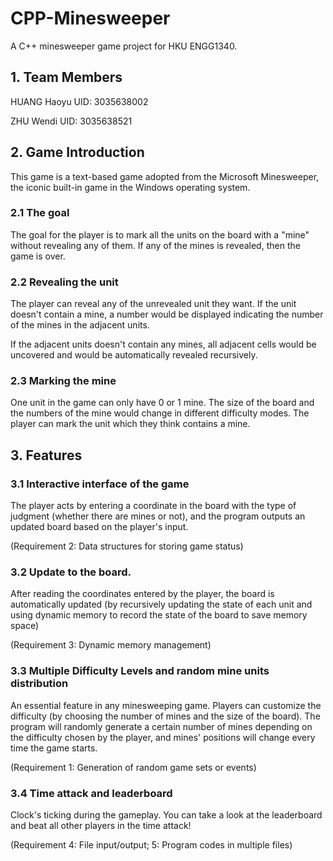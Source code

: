 # CPP-Minesweeper
A C++ minesweeper game project for HKU ENGG1340. 

## 1. Team Members
HUANG Haoyu     UID: 3035638002

ZHU Wendi       UID: 3035638521

## 2. Game Introduction
This game is a text-based game adopted from the Microsoft Minesweeper, the iconic built-in game in the Windows operating system.

### 2.1 The goal
  The goal for the player is to mark all the units on the board with a "mine" without revealing any of them. If any of the mines is revealed, then the game is over.
  
### 2.2 Revealing the unit
The player can reveal any of the unrevealed unit they want. If the unit doesn't contain a mine, a number would be displayed indicating the number of the mines in the adjacent units.

If the adjacent units doesn't contain any mines, all adjacent cells would be uncovered and would be automatically revealed recursively.
  
### 2.3 Marking the mine
One unit in the game can only have 0 or 1 mine. The size of the board and the numbers of the mine would change in different difficulty modes. The player can mark the unit which they think contains a mine.
 

## 3. Features
### 3.1 Interactive interface of the game
The player acts by entering a coordinate in the board with the type of judgment (whether there are mines or not), and the program outputs an updated board based on the player's input.

(Requirement 2: Data structures for storing game status)

### 3.2 Update to the board.

After reading the coordinates entered by the player, the board is automatically updated (by recursively updating the state of each unit and using dynamic memory to record the state of the board to save memory space)

(Requirement 3: Dynamic memory management)

### 3.3 Multiple Difficulty Levels and random mine units distribution
An essential feature in any minesweeping game. Players can customize the difficulty (by choosing the number of mines and the size of the board). The program will randomly generate a certain number of mines depending on the difficulty chosen by the player, and mines' positions will change every time the game starts.

(Requirement 1: Generation of random game sets or events)

### 3.4 Time attack and leaderboard
Clock's ticking during the gameplay. You can take a look at the leaderboard and beat all other players in the time attack!

(Requirement 4: File input/output; 5: Program codes in multiple files)
